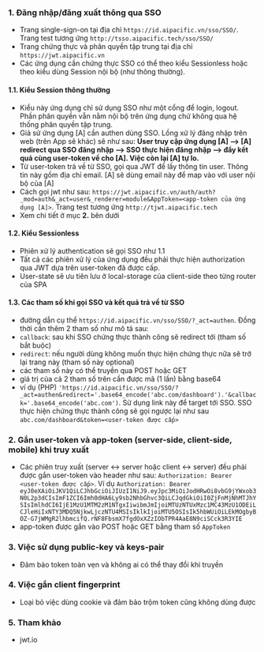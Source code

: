 ### 1. Đăng nhập/đăng xuất thông qua SSO
- Trang single-sign-on tại địa chỉ `https://id.aipacific.vn/sso/SSO/`. Trang test tương ứng `http://tsso.aipacific.tech/sso/SSO/`
- Trang chứng thực và phân quyền tập trung tại địa chỉ `https://jwt.aipacific.vn`
- Các ứng dụng cần chứng thực SSO có thể theo kiểu Sessionless hoặc theo kiểu dùng Session nội bộ (như thông thường).

#### 1.1. Kiểu Session thông thường
- Kiểu này ứng dụng chỉ sử dụng SSO như một cổng để login, logout. Phần phân quyền vẫn nằm nội bộ trên ứng dụng chứ không qua hệ thống phân quyền tập trung.
- Giả sử ứng dụng [A] cần authen dùng SSO. Lồng xử lý đăng nhập trên web (trên App sẽ khác) sẽ như sau: **User truy cập ứng dụng [A] --> [A] redirect qua SSO đăng nhập --> SSO thực hiện đăng nhập --> đẩy kết quả cùng user-token về cho [A]. Việc còn lại [A] tự lo.**
- Từ user-token trả về từ SSO, gọi qua JWT để lấy thông tin user. Thông tin này gồm địa chỉ email. [A] sẽ dùng email này để map vào với user nội bộ của [A]
- Cách gọi jwt như sau: `https://jwt.aipacific.vn/auth/auth?_mod=auth&_act=user&_renderer=module&AppToken=<app-token của ứng dụng [A]>`. Trang test tương ứng `http://tjwt.aipacific.tech`
- Xem chi tiết ở mục **2.** bên dưới

#### 1.2. Kiểu Sessionless
- Phiên xử lý authentication sẽ gọi SSO như 1.1
- Tất cả các phiên xử lý của ứng dụng đều phải thực hiện authorization qua JWT dựa trên user-token đã được cấp.
- User-state sẽ ưu tiên lưu ở local-storage của client-side theo từng router của SPA

#### 1.3. Các tham số khi gọi SSO và kết quả trả về từ SSO
- đường dẫn cụ thể `https://id.aipacific.vn/sso/SSO/?_act=authen`. Đồng thời cần thêm 2 tham số như mô tả sau:
- `callback`: sau khi SSO chứng thực thành công sẽ redirect tới (tham số bắt buộc)
- `redirect`: nếu người dùng không muốn thực hiện chứng thực nữa sẽ trở lại trang này (tham số này optional)
- các tham số này có thể truyền qua POST hoặc GET
- giá trị của cả 2 tham số trên cần được mã (1 lần) bằng base64
- ví dụ (PHP) `'https://id.aipacific.vn/sso/SSO/?_act=authen&redirect='.base64_encode('abc.com/dashboard').'&callback='.base64_encode('abc.com')`. Sử dụng link này để target tới SSO. SSO thực hiện chứng thực thành công sẽ gọi ngược lại như sau `abc.com/dashboard&token=<user-token được cấp>`

### 2. Gắn user-token và app-token (server-side, client-side, mobile) khi truy xuất
- Các phiên truy xuất (server <-> server hoặc client <-> server) đều phải được gắn user-token vào header như sau:
`Authorization: Bearer <user-token được cấp>`. Ví dụ `Authorization: Bearer eyJ0eXAiOiJKV1QiLCJhbGciOiJIUzI1NiJ9.eyJpc3MiOiJodHRwOi8vbG9jYWxob3N0L2p3dCIsImF1ZCI6Imh0dHA6Ly9sb2NhbGhvc3QiLCJqdGkiOiI0ZjFnMjNhMTJhYSIsImlhdCI6IjE1MzU1MTM2zM1NTgxIiwibmJmIjoiMTUzNTUxMzc1MC43MzU1ODEiLCJleHiIxNTY3MDQ5NjkwLjczNTU4MSIsIklkIjoiMTU5OSIsIk5hbWUiOiLEkMOgbyBOZ-G7jWMgR2lhbmcifQ.rNF8FbsmX7fgdOxXZzIObTPR4AaE8N9ciSCck3R3YIE`
- app-token được gắn vào POST hoặc GET bằng tham số `AppToken`

### 3. Việc sử dụng public-key và keys-pair
- Đảm bảo token toàn vẹn và không ai có thể thay đổi khi truyền 

### 4. Việc gắn client fingerprint
- Loại bỏ việc dùng cookie và đảm bảo trộm token cũng không dùng được 

### 5. Tham khảo
- jwt.io
